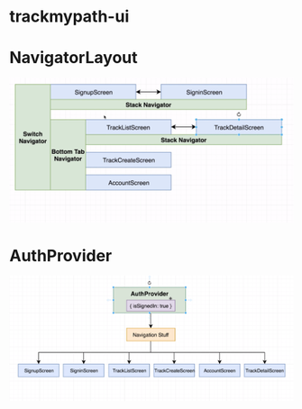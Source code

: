 ﻿# trackmypath-ui

# NavigatorLayout

![Screenshot](./assets/informative%20images/NavigatorLayout.png)

# AuthProvider

![Screenshot](./assets/informative%20images/AuthProvider.png)
